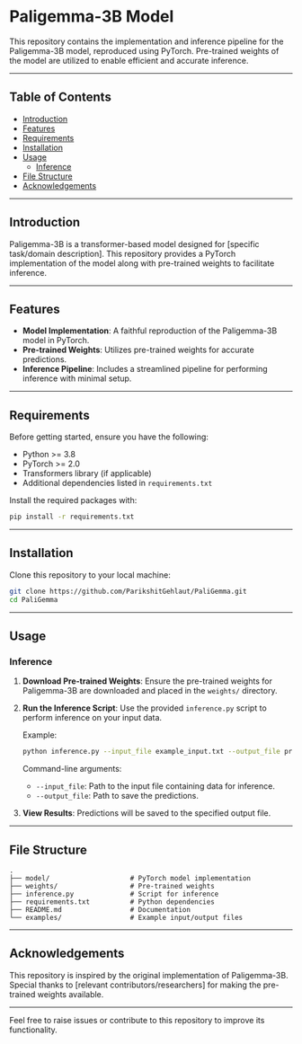 # Paligemma-3B Model

This repository contains the implementation and inference pipeline for the Paligemma-3B model, reproduced using PyTorch. Pre-trained weights of the model are utilized to enable efficient and accurate inference.

---

## Table of Contents

- [Introduction](#introduction)
- [Features](#features)
- [Requirements](#requirements)
- [Installation](#installation)
- [Usage](#usage)
  - [Inference](#inference)
- [File Structure](#file-structure)
- [Acknowledgements](#acknowledgements)

---

## Introduction
Paligemma-3B is a transformer-based model designed for [specific task/domain description]. This repository provides a PyTorch implementation of the model along with pre-trained weights to facilitate inference.

---

## Features

- **Model Implementation**: A faithful reproduction of the Paligemma-3B model in PyTorch.
- **Pre-trained Weights**: Utilizes pre-trained weights for accurate predictions.
- **Inference Pipeline**: Includes a streamlined pipeline for performing inference with minimal setup.

---

## Requirements

Before getting started, ensure you have the following:

- Python >= 3.8
- PyTorch >= 2.0
- Transformers library (if applicable)
- Additional dependencies listed in `requirements.txt`

Install the required packages with:
```bash
pip install -r requirements.txt
```

---

## Installation

Clone this repository to your local machine:
```bash
git clone https://github.com/ParikshitGehlaut/PaliGemma.git
cd PaliGemma
```

---

## Usage

### Inference
1. **Download Pre-trained Weights**:
   Ensure the pre-trained weights for Paligemma-3B are downloaded and placed in the `weights/` directory.

2. **Run the Inference Script**:
   Use the provided `inference.py` script to perform inference on your input data.

   Example:
   ```bash
   python inference.py --input_file example_input.txt --output_file predictions.txt
   ```

   Command-line arguments:
   - `--input_file`: Path to the input file containing data for inference.
   - `--output_file`: Path to save the predictions.

3. **View Results**:
   Predictions will be saved to the specified output file.

---

## File Structure

```
.
├── model/                    # PyTorch model implementation
├── weights/                  # Pre-trained weights
├── inference.py              # Script for inference
├── requirements.txt          # Python dependencies
├── README.md                 # Documentation
└── examples/                 # Example input/output files
```

---

## Acknowledgements

This repository is inspired by the original implementation of Paligemma-3B. Special thanks to [relevant contributors/researchers] for making the pre-trained weights available.

---

Feel free to raise issues or contribute to this repository to improve its functionality.
